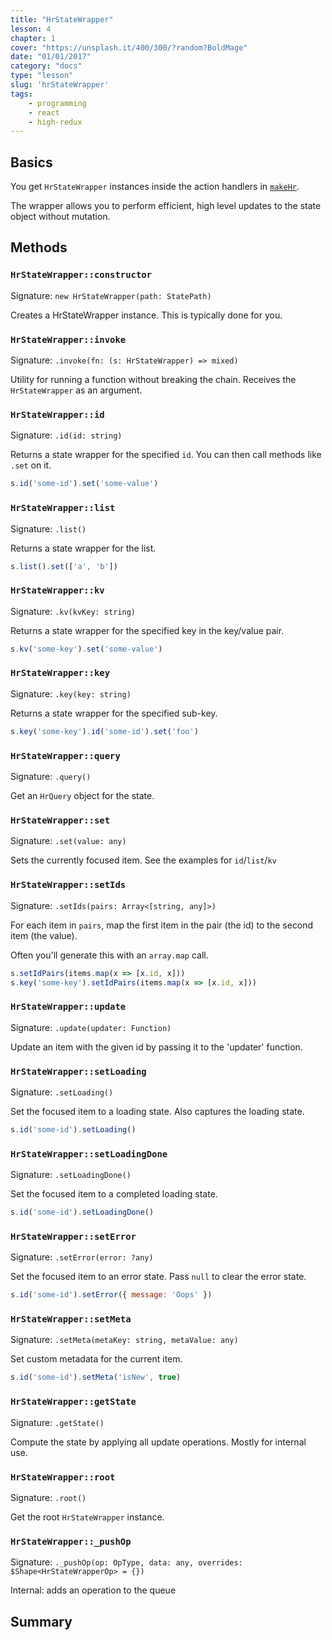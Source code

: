 ```yaml
---
title: "HrStateWrapper"
lesson: 4
chapter: 1
cover: "https://unsplash.it/400/300/?random?BoldMage"
date: "01/01/2017"
category: "docs"
type: "lesson"
slug: 'hrStateWrapper'
tags:
    - programming
    - react
    - high-redux
---
```


## Basics

You get `HrStateWrapper` instances inside the action handlers in [`makeHr`](/high-redux-docs/makeHr).

The wrapper allows you to perform efficient, high level updates to the state object without
mutation.

## Methods

<!-- BEGIN_GENERATED CLASS HrStateWrapper -->

### `HrStateWrapper::constructor`

Signature: `new HrStateWrapper(path: StatePath)`

Creates a HrStateWrapper instance. This is typically done for you.



### `HrStateWrapper::invoke`

Signature: `.invoke(fn: (s: HrStateWrapper) => mixed)`

Utility for running a function without breaking the chain. Receives the
`HrStateWrapper` as an argument.



### `HrStateWrapper::id`

Signature: `.id(id: string)`

Returns a state wrapper for the specified `id`. You can then call methods
like `.set` on it.

```javascript
s.id('some-id').set('some-value')
```



### `HrStateWrapper::list`

Signature: `.list()`

Returns a state wrapper for the list.

```javascript
s.list().set(['a', 'b'])
```



### `HrStateWrapper::kv`

Signature: `.kv(kvKey: string)`

Returns a state wrapper for the specified key in the key/value pair.

```javascript
s.kv('some-key').set('some-value')
```



### `HrStateWrapper::key`

Signature: `.key(key: string)`

Returns a state wrapper for the specified sub-key.

```javascript
s.key('some-key').id('some-id').set('foo')
```



### `HrStateWrapper::query`

Signature: `.query()`

Get an `HrQuery` object for the state.



### `HrStateWrapper::set`

Signature: `.set(value: any)`

Sets the currently focused item. See the examples for `id`/`list`/`kv`



### `HrStateWrapper::setIds`

Signature: `.setIds(pairs: Array<[string, any]>)`

For each item in `pairs`, map the first item in the pair (the id) to the
second item (the value).

Often you'll generate this with an `array.map` call.

```javascript
s.setIdPairs(items.map(x => [x.id, x]))
s.key('some-key').setIdPairs(items.map(x => [x.id, x]))
```



### `HrStateWrapper::update`

Signature: `.update(updater: Function)`

Update an item with the given id by passing it to the 'updater' function.



### `HrStateWrapper::setLoading`

Signature: `.setLoading()`

Set the focused item to a loading state. Also captures the loading state.

```javascript
s.id('some-id').setLoading()
```



### `HrStateWrapper::setLoadingDone`

Signature: `.setLoadingDone()`

Set the focused item to a completed loading state.

```javascript
s.id('some-id').setLoadingDone()
```



### `HrStateWrapper::setError`

Signature: `.setError(error: ?any)`

Set the focused item to an error state. Pass `null` to clear the error state.

```javascript
s.id('some-id').setError({ message: 'Oops' })
```



### `HrStateWrapper::setMeta`

Signature: `.setMeta(metaKey: string, metaValue: any)`

Set custom metadata for the current item.

```javascript
s.id('some-id').setMeta('isNew', true)
```



### `HrStateWrapper::getState`

Signature: `.getState()`

Compute the state by applying all update operations. Mostly for internal use.



### `HrStateWrapper::root`

Signature: `.root()`

Get the root `HrStateWrapper` instance.



### `HrStateWrapper::_pushOp`

Signature: `._pushOp(op: OpType, data: any, overrides: $Shape<HrStateWrapperOp> = {})`

Internal: adds an operation to the queue

<!-- END_GENERATED -->

## Summary
